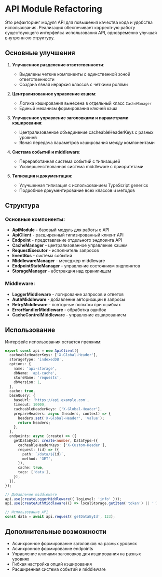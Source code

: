 # API Module Refactoring

Это рефакторинг модуля API для повышения качества кода и удобства использования. Реализация обеспечивает корректную работу существующего интерфейса использования API, одновременно улучшая внутреннюю структуру.

## Основные улучшения

1. **Улучшенное разделение ответственности**:
   - Выделены четкие компоненты с единственной зоной ответственности
   - Создана явная иерархия классов с четкими ролями

2. **Централизованное управление кэшем**:
   - Логика кэширования вынесена в отдельный класс `CacheManager`
   - Единый механизм формирования ключей кэша

3. **Улучшенное управление заголовками и параметрами кэширования**:
   - Централизованное объединение cacheableHeaderKeys с разных уровней
   - Явная передача параметров кэширования между компонентами

4. **Система событий и middleware**:
   - Переработанная система событий с типизацией
   - Усовершенствованная система middleware с приоритетами

5. **Типизация и документация**:
   - Улучшенная типизация с использованием TypeScript generics
   - Подробное документирование всех классов и методов

## Структура

### Основные компоненты:

- **ApiModule** - базовый модуль для работы с API
- **ApiClient** - расширенный типизированный клиент API
- **Endpoint** - представление отдельного эндпоинта API
- **CacheManager** - централизованное управление кэшем
- **RequestExecutor** - исполнитель запросов
- **EventBus** - система событий
- **MiddlewareManager** - менеджер middleware
- **EndpointStateManager** - управление состоянием эндпоинтов
- **StorageManager** - абстракция над хранилищем

### Middleware:

- **LoggerMiddleware** - логирование запросов и ответов
- **AuthMiddleware** - добавление авторизации в запросы
- **RetryMiddleware** - повторные попытки при ошибках
- **ErrorHandlerMiddleware** - обработка ошибок
- **CacheControlMiddleware** - управление кэшированием

## Использование

Интерфейс использования остается прежним:

```typescript
export const api = new ApiClient({
  cacheableHeaderKeys: ['X-Global-Header'],
  storageType: 'indexedDB',
  options: {
    name: 'api-storage',
    dbName: 'api-cache',
    storeName: 'requests',
    dbVersion: 1,
  },
  cache: true,
  baseQuery: {
    baseUrl: 'https://api.example.com',
    timeout: 10000,
    cacheableHeaderKeys: ['X-Global-Header'],
    prepareHeaders: async (headers, context) => {
      headers.set('X-Global-Header', 'value');
      return headers;
    },
  },
  endpoints: async (create) => ({
    getDataById: create<number, DataType>({
      cacheableHeaderKeys: ['X-Custom-Header'],
      request: (id) => ({
        path: `/data/${id}`,
        method: 'GET',
      }),
      cache: true,
      tags: ['data'],
    }),
  }),
});

// Добавление middleware
api.use(createLoggerMiddleware({ logLevel: 'info' }));
api.use(createAuthMiddleware(() => localStorage.getItem('token') || ''));

// Использование API
const data = await api.request('getDataById', 123);
```

## Дополнительные возможности

- Асинхронное формирование заголовков на разных уровнях
- Асинхронное формирование endpoints
- Управление ключами заголовков для кэширования на разных уровнях
- Гибкая настройка опций кэширования
- Расширенная система событий и middleware